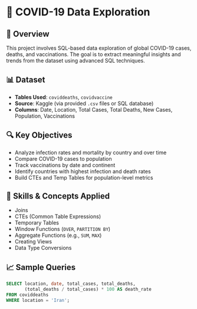 # 🦠 COVID-19 Data Exploration

## 📌 Overview
This project involves SQL-based data exploration of global COVID-19 cases, deaths, and vaccinations. The goal is to extract meaningful insights and trends from the dataset using advanced SQL techniques.

## 📊 Dataset
- **Tables Used**: `coviddeaths`, `covidvaccine`
- **Source**: Kaggle (via provided `.csv` files or SQL database)
- **Columns**: Date, Location, Total Cases, Total Deaths, New Cases, Population, Vaccinations

## 🔍 Key Objectives
- Analyze infection rates and mortality by country and over time
- Compare COVID-19 cases to population
- Track vaccinations by date and continent
- Identify countries with highest infection and death rates
- Build CTEs and Temp Tables for population-level metrics

## 🧠 Skills & Concepts Applied
- Joins
- CTEs (Common Table Expressions)
- Temporary Tables
- Window Functions (`OVER`, `PARTITION BY`)
- Aggregate Functions (e.g., `SUM`, `MAX`)
- Creating Views
- Data Type Conversions

## 📈 Sample Queries
```sql
SELECT location, date, total_cases, total_deaths, 
       (total_deaths / total_cases) * 100 AS death_rate
FROM coviddeaths
WHERE location = 'Iran';
